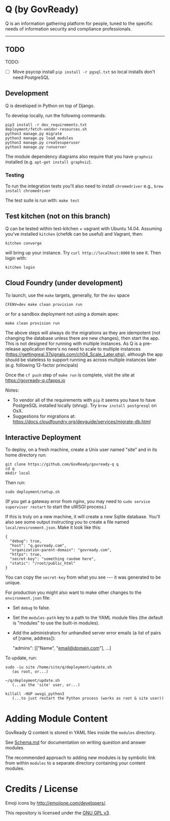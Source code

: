 # Q (by GovReady)

Q is an information gathering platform for people, tuned to the specific needs of information security and compliance professionals.

---

## TODO
TODO:
- [ ] Move psycop install `pip install -r pgsql.txt` so local installs don't need PostgreSQL

## Development

Q is developed in Python on top of Django.

To develop locally, run the following commands:

	pip3 install -r dev_requirements.txt
	deployment/fetch-vendor-resources.sh
	python3 manage.py migrate
	python3 manage.py load_modules
	python3 manage.py createsuperuser
	python3 manage.py runserver

The module dependency diagrams also require that you have `graphviz` installed (e.g. `apt-get install graphviz`).

### Testing

To run the integration tests you'll also need to install `chromedriver` e.g., `brew install chromedriver`

The test suite is run with: `make test`

## Test kitchen (not on this branch)

Q can be tested within test-kitchen + vagrant with Ubuntu 14.04. Assuming you've installed `kitchen` (chefdk can be useful) and Vagrant, then:

```
kitchen converge
```

will bring up your instance.  Try `curl http://localhost:8000` to see it. Then login with:

```
kitchen login
```


## Cloud Foundry (under development)

To launch, use the `make` targets, generally, for the `dev` space

```
CFENV=dev make clean provision run
```

or for a sandbox deployment not using a domain apex:

```
make clean provision run
```

The above steps will always do the migrations as they are idempotent (not changing the database unless there are new changes), then start the app. This is not designed for running with multiple instances. As Q is a pre-release application there's no need to scale to multiple instances (https://gettingreal.37signals.com/ch04_Scale_Later.php), although the app should be stateless to support running as across multiple instances later (e.g. following 12-factor principals)

Once the `cf push` step of `make run` is complete, visit the site at https://govready-q.cfapps.io

Notes:
* To vendor all of the requirements with `pip` it seems you have to have PostgreSQL installed locally (shrug). Try `brew install postgresql` on OsX.
* Suggestions for migrations at: https://docs.cloudfoundry.org/devguide/services/migrate-db.html


## Interactive Deployment

To deploy, on a fresh machine, create a Unix user named "site" and in its home directory run:

	git clone https://github.com/GovReady/govready-q q
	cd q
	mkdir local

Then run:

	sudo deployment/setup.sh

(If you get a gateway error from nginx, you may need to `sudo service supervisor restart` to start the uWSGI process.)

If this is truly on a new machine, it will create a new Sqlite database. You'll also see some output instructing you to create a file named `local/environment.json`. Make it look like this:

	{
	  "debug": true,
	  "host": "q.govready.com",
	  "organization-parent-domain": "govready.com",
	  "https": true,
	  "secret-key": "something random here",
	  "static": "/root/public_html"
	}

You can copy the `secret-key` from what you see --- it was generated to be unique.

For production you might also want to make other changes to the `environment.json` file:

* Set `debug` to false.
* Set the `modules-path` key to a path to the YAML module files (the default is "modules" to use the built-in modules).
* Add the administrators for unhandled server error emails (a list of pairs of [name, address]):

	"admins": [["Name", "email@domain.com"], ...]

To update, run:

	sudo -iu site /home/site/q/deployment/update.sh
	   (as root, or...)

	~/q/deployment/update.sh
	   (...as the 'site' user, or...)

	killall -HUP uwsgi_python3
	   (...to just restart the Python process (works as root & site user))

# Adding Module Content

GovReady Q content is stored in YAML files inside the `modules` directory. 

See [Schema.md](Schema.md) for documentation on writing question and answer modules.

The recommended approach to adding new modules is by symbolic link from within `modules` to a separate directory containing your content modules.

# Credits / License

Emoji icons by http://emojione.com/developers/.

This repository is licensed under the [GNU GPL v3](LICENSE.md).
